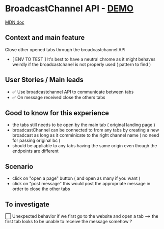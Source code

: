 # BroadcastChannel API - [DEMO](https://laurelinep.github.io/broadcastchanel_tab-control-demo)
<a href="https://developer.mozilla.org/en-US/docs/Web/API/BroadcastChannel"> MDN doc</a>

## Context and main feature
Close other opened tabs through the broadcastchannel API
- [ ENV TO TEST ] It's best to have a neutral chrome as it might 
behaves weirdly if the broadcastchanel is not properly used
( pattern to find )

## User Stories / Main leads
- :white_check_mark: Use broadcastchannel API to communicate between tabs
- :white_check_mark: On message received close the others tabs

## Good to know for this experience
- the tabs still needs to be open by the main tab ( original landing page )
- broadcastChannel can be connected to from any tabs by creating a new broadcast
  as long as it comminicate to the right channel name ( no need for passing original bc )
- should be appliable to any tabs having the same origin even though the endpoints are different

## Scenario
- click on "open a page" button ( and open as many if you want )
- click on "post message" this would post the appropriate message in order to close the other tabs

## To investigate
:white_large_square: Unexpected behavior if we first go to the website and open a tab --> the first tab looks to be unable to receive the message somehow ?
